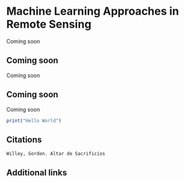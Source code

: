 # Machine Learning Approaches in Remote Sensing

Coming soon

## Coming soon

Coming soon

## Coming soon

Coming soon

```R
print("Hello World")
```




## Citations


```{bibliography}
Willey, Gordon. Altar de Sacrificios
```

## Additional links
